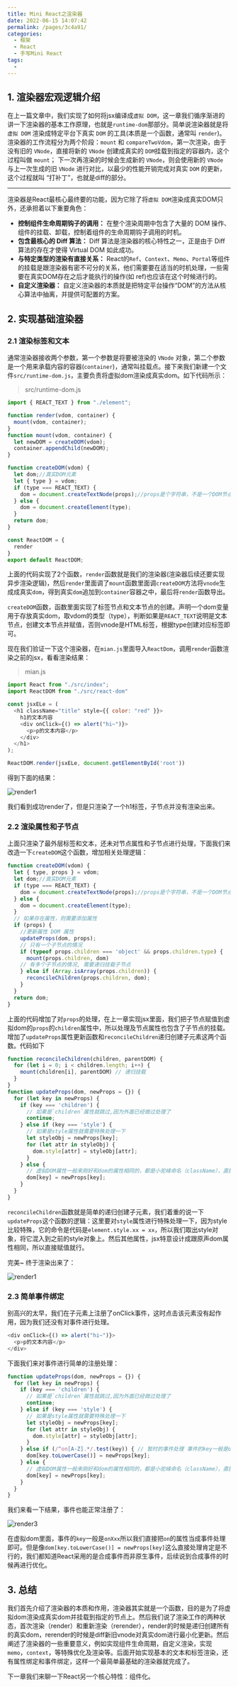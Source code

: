 ```yaml
---
title: Mini React之渲染器
date: 2022-06-15 14:07:42
permalink: /pages/3c4a91/
categories:
  - 框架
  - React
  - 手写Mini React
tags:
  - 
---
```

## 1. 渲染器宏观逻辑介绍

在上一篇文章中，我们实现了如何将jsx编译成`虚拟 DOM`，这一章我们循序渐进的讲一下渲染器的基本工作原理，也就是`runtime-dom`那部分。简单说渲染器就是将 `虚拟 DOM` 渲染成特定平台下真实 `DOM` 的工具(本质是一个函数，通常叫 `render`)。渲染器的工作流程分为两个阶段：`mount` 和 `compareTwoVdom`，第一次渲染，由于没有旧的 `VNode`，直接将新的 `VNode` 创建成真实的 `DOM`挂载到指定的容器内，这个过程叫做 `mount`； 下一次再渲染的时候会生成新的 `VNode`，则会使用新的 `VNode` 与上一次生成的旧 `VNode` 进行对比，以最少的性能开销完成对真实 `DOM` 的更新，这个过程就叫 “打补丁”，也就是diff的部分。  

---

渲染器是React最核心最终要的功能，因为它除了将`虚拟 DOM`渲染成真实DOM只外，还承担着以下重要角色：
- **控制组件生命周期钩子的调用：** 在整个渲染周期中包含了大量的 DOM 操作、组件的挂载、卸载，控制着组件的生命周期钩子调用的时机。
- **包含最核心的 Diff 算法：** Diff 算法是渲染器的核心特性之一，正是由于 Diff 算法的存在才使得 Virtual DOM 如此成功。
- **与特定类型的渲染有直接关系：** React的`Ref`、`Context`、`Memo`、`Portal`等组件的挂载是跟渲染器有密不可分的关系，他们需要要在适当的时机处理，一些需要在真实DOM存在之后才能执行的操作(如 ref)也应该在这个时候进行的。
- **自定义渲染器：** 自定义渲染器的本质就是把特定平台操作“DOM”的方法从核心算法中抽离，并提供可配置的方案。

## 2. 实现基础渲染器

### 2.1 渲染标签和文本
通常渲染器接收两个参数，第一个参数是将要被渲染的 `VNode` 对象，第二个参数是一个用来承载内容的容器(`container`)，通常叫挂载点。接下来我们新建一个文件`src/runtime-dom.js`，主要负责将虚拟dom渲染成真实dom。如下代码所示：
> src/runtime-dom.js
```js
import { REACT_TEXT } from "./element";

function render(vdom, container) {
  mount(vdom, container);
}
function mount(vdom, container) {
  let newDOM = createDOM(vdom);
  container.appendChild(newDOM);
}

function createDOM(vdom) {
  let dom;//真实DOM元素
  let { type } = vdom;
  if (type === REACT_TEXT) {
    dom = document.createTextNode(props);//props是个字符串，不是一个DOM节点
  } else {
    dom = document.createElement(type);
  }
  return dom;
}

const ReactDOM = {
  render
}
export default ReactDOM;
```
上面的代码实现了2个函数，`render`函数就是我们的渲染器(渲染器后续还要实现异步渲染逻辑)，然后`render`里面调了`mount`函数里面调`createDOM`方法将`vnode`生成成真实`dom`，得到真实`dom`追加到`container`容器之中，最后将`render`函数导出。  

`createDOM`函数，函数里面实现了标签节点和文本节点的创建。声明一个dom变量用于存放真实dom，取vdom的类型（type），判断如果是`REACT_TEXT`说明是文本节点，创建文本节点并赋值，否则vnode是HTML标签，根据type创建对应标签即可。

现在我们验证一下这个渲染器，在`mian.js`里面导入`ReactDom`，调用`render`函数渲染之前的jsx，看看渲染结果：

> mian.js

```js
import React from "./src/index";
import ReactDOM from "./src/react-dom"

const jsxELe = (
  <h1 className="title" style={{ color: "red" }}>
    h1的文本内容
    <div onClick={() => alert("hi~")}>
      <p>p的文本内容</p>
    </div>
  </h1>
);

ReactDOM.render(jsxELe, document.getElementById('root'))
```
得到下面的结果：

![render1](https://1-1253772569.cos.ap-guangzhou.myqcloud.com/render1.png)

我们看到成功render了，但是只渲染了一个h1标签，子节点并没有渲染出来。
### 2.2 渲染属性和子节点
上面只渲染了最外层标签和文本，还未对节点属性和子节点进行处理，下面我们来改造一下`createDOM`这个函数，增加相关处理逻辑：

```js
function createDOM(vdom) {
  let { type, props } = vdom;
  let dom;//真实DOM元素
  if (type === REACT_TEXT) {
    dom = document.createTextNode(props);//props是个字符串，不是一个DOM节点
  } else {
    dom = document.createElement(type);
  }
  // 如果存在属性，则需要添加属性
  if (props) {
    //更新属性 DOM 属性
    updateProps(dom, props);
    // 只有一个子节点的情况
    if (typeof props.children === 'object' && props.children.type) {
      mount(props.children, dom)
    // 有多个子节点的情况, 需要递归挂载子节点
    } else if (Array.isArray(props.children)) {
      reconcileChildren(props.children, dom);
    }
  }
  return dom;
}
```
上面的代码增加了对`props`的处理，在上一章实现jsx里面，我们把子节点赋值到虚拟dom的`props`的`children`属性中，所以处理及节点属性也包含了子节点的挂载。增加了`updateProps`属性更新函数和`reconcileChildren`递归创建子元素这两个函数。代码如下

```js
function reconcileChildren(children, parentDOM) {
  for (let i = 0; i < children.length; i++) {
    mount(children[i], parentDOM) // 递归挂载
  }
}
function updateProps(dom, newProps = {}) {
  for (let key in newProps) {
    if (key === 'children') {
      // 如果是`children`属性就跳过,因为外面已经做过处理了
      continue;
    } else if (key === 'style') {
      // 如果是style属性就需要特殊处理一下
      let styleObj = newProps[key];
      for (let attr in styleObj) {
        dom.style[attr] = styleObj[attr];
      }
    } else {
      // 虚拟DOM属性一般来刚好和dom的属性相同的，都是小驼峰命名（className），直接赋值即可 
      dom[key] = newProps[key];
    }
  }
}
```
`reconcileChildren`函数就是简单的递归创建子元素，我们着重的说一下`updateProps`这个函数的逻辑：这里要对`style`属性进行特殊处理一下，因为style比较特殊，它的命令是代码是`element.style.xx = xx`，所以我们取出style对象，将它混入到之前的style对象上。然后其他属性，jsx特意设计成跟原声dom属性相同，所以直接赋值就行。

完美~ 终于渲染出来了：

![render1](https://1-1253772569.cos.ap-guangzhou.myqcloud.com/render2.png)

### 2.3 简单事件绑定

别高兴的太早，我们在子元素上注册了onClick事件，这时点击该元素没有起作用，因为我们还没有对事件进行处理。

```js
<div onClick={() => alert("hi~")}>
  <p>p的文本内容</p>
</div>  
```
下面我们来对事件进行简单的注册处理：
```js
function updateProps(dom, newProps = {}) {
  for (let key in newProps) {
    if (key === 'children') {
      // 如果是`children`属性就跳过,因为外面已经做过处理了
      continue;
    } else if (key === 'style') {
      // 如果是style属性就需要特殊处理一下
      let styleObj = newProps[key];
      for (let attr in styleObj) {
        dom.style[attr] = styleObj[attr];
      }
    } else if (/^on[A-Z].*/.test(key)) { // 暂时的事件处理 事件的key一般是onXxx
      dom[key.toLowerCase()] = newProps[key];
    } else {
      // 虚拟DOM属性一般来刚好和dom的属性相同的，都是小驼峰命名（className），直接赋值即可 
      dom[key] = newProps[key];
    }
  }
}
```
我们来看一下结果，事件也能正常注册了：

![render3](https://1-1253772569.cos.ap-guangzhou.myqcloud.com/render3.png)

在虚拟dom里面，事件的`key`一般是`onXxx`所以我们直接把`on`的属性当成事件处理即可。但是像`dom[key.toLowerCase()] = newProps[key]`这么直接处理肯定是不行的，我们都知道React采用的是合成事件而非原生事件，后续说到合成事件的时候再进行优化。

## 3. 总结

我们首先介绍了渲染器的本质和作用，渲染器其实就是一个函数，目的是为了将虚拟dom渲染成真实dom并挂载到指定的节点上。然后我们说了渲染工作的两种状态，首次渲染（render）和重新渲染（rerender），render的时候是递归创建所有的真实dom，rerender的时候是diff新旧vnode对真实dom进行最小化更新。然后阐述了渲染器的一些重要意义，例如实现组件生命周期，自定义渲染，实现`memo`，`context`，等特殊优化及渲染等。后面开始实现基本的文本和标签渲染，还有属性绑定和事件绑定，这样一个最简单最基础的渲染器就完成了。  

下一章我们来聊一下React另一个核心特性：组件化。